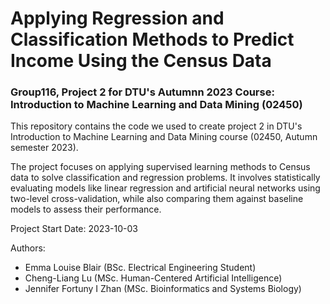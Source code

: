 # Applying Regression and Classification Methods to Predict Income Using the Census Data
### Group116, Project 2 for DTU's Autumnn 2023 Course: Introduction to Machine Learning and Data Mining (02450)
This repository contains the code we used to create project 2 in DTU's Introduction to Machine Learning and Data Mining course (02450, Autumn semester 2023).

The project focuses on applying supervised learning methods to Census data to solve classification and regression problems. It involves statistically evaluating models like linear regression and artificial neural networks using two-level cross-validation, while also comparing them against baseline models to assess their performance.

Project Start Date: 2023-10-03

Authors:
- Emma Louise Blair (BSc. Electrical Engineering Student)
- Cheng-Liang Lu (MSc. Human-Centered Artificial Intelligence)
- Jennifer Fortuny I Zhan (MSc. Bioinformatics and Systems Biology)
